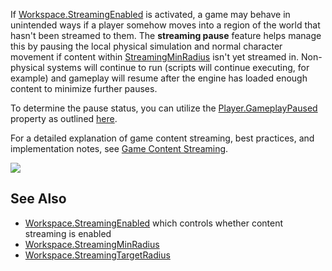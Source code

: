 If [Workspace.StreamingEnabled](https://developer.roblox.com/en-us/api-reference/property/Workspace/StreamingEnabled) is activated, a game may behave in unintended ways if a player somehow moves into a region of the world that hasn't been streamed to them. The **streaming pause** feature helps manage this by pausing the local physical simulation and normal character movement if content within [StreamingMinRadius](https://developer.roblox.com/en-us/api-reference/property/Workspace/StreamingMinRadius) isn't yet streamed in. Non-physical systems will continue to run (scripts will continue executing, for example) and gameplay will resume after the engine has loaded enough content to minimize further pauses.

To determine the pause status, you can utilize the [Player.GameplayPaused](https://developer.roblox.com/en-us/api-reference/property/Player/GameplayPaused) property as outlined [here](https://developer.roblox.com/en-us/articles/content-streaming#customizing-pause-screen).

For a detailed explanation of game content streaming, best practices, and implementation notes, see [Game Content Streaming](https://developer.roblox.com/en-us/articles/content-streaming).

![](https://developer.roblox.com/assets/blt8ecbb827d16e40b5/Streaming-Pause-Screen.jpg)

See Also
--------

*   [Workspace.StreamingEnabled](https://developer.roblox.com/en-us/api-reference/property/Workspace/StreamingEnabled) which controls whether content streaming is enabled
*   [Workspace.StreamingMinRadius](https://developer.roblox.com/en-us/api-reference/property/Workspace/StreamingMinRadius)
*   [Workspace.StreamingTargetRadius](https://developer.roblox.com/en-us/api-reference/property/Workspace/StreamingTargetRadius)